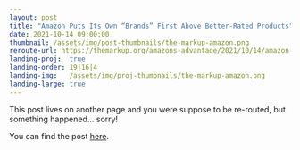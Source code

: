 ```yaml
---
layout: post
title: "Amazon Puts Its Own “Brands” First Above Better-Rated Products"
date: 2021-10-14 09:00:00
thumbnail: /assets/img/post-thumbnails/the-markup-amazon.png
reroute-url: https://themarkup.org/amazons-advantage/2021/10/14/amazon-puts-its-own-brands-first-above-better-rated-products
landing-proj:  true
landing-order: 19|16|4
landing-img:   /assets/img/proj-thumbnails/the-markup-amazon.png
landing-large: true
---
```


This post lives on another page and you were suppose to be re-routed, but something happened... sorry!

You can find the post [here](https://themarkup.org/amazons-advantage/2021/10/14/amazon-puts-its-own-brands-first-above-better-rated-products).

<script>
    window.location = 'https://themarkup.org/amazons-advantage/2021/10/14/amazon-puts-its-own-brands-first-above-better-rated-products';
</script>